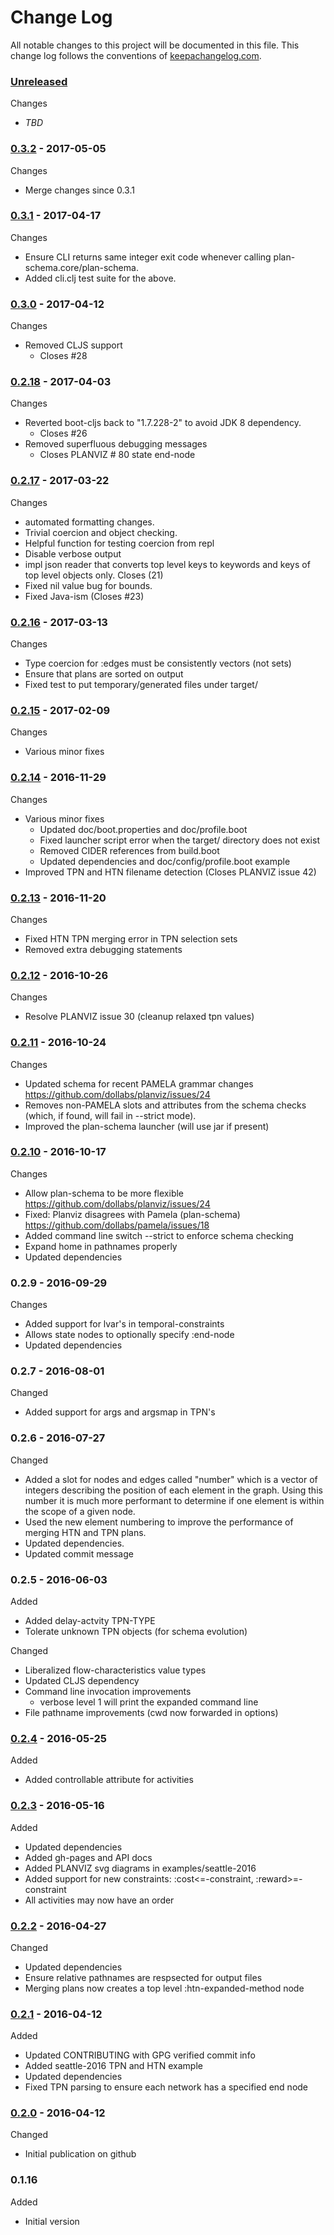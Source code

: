 # Change Log

All notable changes to this project will be documented in this file. This change log follows the conventions of [keepachangelog.com](http://keepachangelog.com/).

### [Unreleased]

Changes
* _TBD_

### [0.3.2] - 2017-05-05

Changes
* Merge changes since 0.3.1

### [0.3.1] - 2017-04-17

Changes
* Ensure CLI returns same integer exit code whenever calling
  plan-schema.core/plan-schema.
* Added cli.clj test suite for the above.

### [0.3.0] - 2017-04-12

Changes
* Removed CLJS support
  * Closes #28

### [0.2.18] - 2017-04-03

Changes
* Reverted boot-cljs back to "1.7.228-2" to avoid JDK 8 dependency.
  * Closes #26
* Removed superfluous debugging messages
  * Closes PLANVIZ # 80 state end-node

### [0.2.17] - 2017-03-22

Changes
* automated formatting changes.
* Trivial coercion and object checking.
* Helpful function for testing coercion from repl
* Disable verbose output
* impl json reader that converts top level keys to keywords and keys of top level objects only. Closes (21)
* Fixed nil value bug for bounds.
* Fixed Java-ism (Closes #23)

### [0.2.16] - 2017-03-13

Changes
* Type coercion for :edges must be consistently vectors (not sets)
* Ensure that plans are sorted on output
* Fixed test to put temporary/generated files under target/

### [0.2.15] - 2017-02-09

Changes
* Various minor fixes

### [0.2.14] - 2016-11-29

Changes
* Various minor fixes
  - Updated doc/boot.properties and doc/profile.boot
  - Fixed launcher script error when the target/ directory does not exist
  - Removed CIDER references from build.boot
  - Updated dependencies and doc/config/profile.boot example
* Improved TPN and HTN filename detection (Closes PLANVIZ issue 42)

### [0.2.13] - 2016-11-20

Changes
- Fixed HTN TPN merging error in TPN selection sets
- Removed extra debugging statements

### [0.2.12] - 2016-10-26

Changes
- Resolve PLANVIZ issue 30 (cleanup relaxed tpn values)

### [0.2.11] - 2016-10-24

Changes
- Updated schema for recent PAMELA grammar changes
  https://github.com/dollabs/planviz/issues/24
- Removes non-PAMELA slots and attributes from the schema checks
  (which, if found, will fail in --strict mode).
- Improved the plan-schema launcher (will use jar if present)

### [0.2.10] - 2016-10-17

Changes
- Allow plan-schema to be more flexible
  https://github.com/dollabs/planviz/issues/24
- Fixed: Planviz disagrees with Pamela (plan-schema)
  https://github.com/dollabs/pamela/issues/18
- Added command line switch --strict to enforce schema checking
- Expand home in pathnames properly
- Updated dependencies

### 0.2.9 - 2016-09-29

Changes
- Added support for lvar's in temporal-constraints
- Allows state nodes to optionally specify :end-node
- Updated dependencies

### 0.2.7 - 2016-08-01

Changed
- Added support for args and argsmap in TPN's


### 0.2.6 - 2016-07-27

Changed
- Added a slot for nodes and edges called "number" which is a vector
  of integers describing the position of each element in the graph.
  Using this number it is much more performant to determine if one
  element is within the scope of a given node.
- Used the new element numbering to improve the performance
  of merging HTN and TPN plans.
- Updated dependencies.
- Updated commit message

### 0.2.5 - 2016-06-03

Added
* Added delay-actvity TPN-TYPE
* Tolerate unknown TPN objects (for schema evolution)

Changed
* Liberalized flow-characteristics value types
* Updated CLJS dependency
* Command line invocation improvements
  - verbose level 1 will print the expanded command line
* File pathname improvements (cwd now forwarded in options)

### [0.2.4] - 2016-05-25

Added
* Added controllable attribute for activities

### [0.2.3] - 2016-05-16

Added
* Updated dependencies
* Added gh-pages and API docs
* Added PLANVIZ svg diagrams in examples/seattle-2016
* Added support for new constraints: :cost<=-constraint, :reward>=-constraint
* All activities may now have an order

### [0.2.2] - 2016-04-27

Changed
* Updated dependencies
* Ensure relative pathnames are respsected for output files
* Merging plans now creates a top level :htn-expanded-method node

### [0.2.1] - 2016-04-12

Added
* Updated CONTRIBUTING with GPG verified commit info
* Added seattle-2016 TPN and HTN example
* Updated dependencies
* Fixed TPN parsing to ensure each network has a specified end node

### [0.2.0] - 2016-04-12

Changed
* Initial publication on github

### 0.1.16

Added
*  Initial version

[0.2.0]: https://github.com/dollabs/plan-schema/compare/0.1.16...0.2.0
[0.2.1]: https://github.com/dollabs/plan-schema/compare/0.2.0...0.2.1
[0.2.2]: https://github.com/dollabs/plan-schema/compare/0.2.1...0.2.2
[0.2.3]: https://github.com/dollabs/plan-schema/compare/0.2.2...0.2.3
[0.2.4]: https://github.com/dollabs/plan-schema/compare/0.2.3...0.2.4
[0.2.10]: https://github.com/dollabs/plan-schema/compare/0.2.4...0.2.10
[0.2.11]: https://github.com/dollabs/plan-schema/compare/0.2.10...0.2.11
[0.2.12]: https://github.com/dollabs/plan-schema/compare/0.2.11...0.2.12
[0.2.13]: https://github.com/dollabs/plan-schema/compare/0.2.12...0.2.13
[0.2.14]: https://github.com/dollabs/plan-schema/compare/0.2.13...0.2.14
[0.2.15]: https://github.com/dollabs/plan-schema/compare/0.2.14...0.2.15
[0.2.16]: https://github.com/dollabs/plan-schema/compare/0.2.15...0.2.16
[0.2.17]: https://github.com/dollabs/plan-schema/compare/0.2.16...0.2.17
[0.2.18]: https://github.com/dollabs/plan-schema/compare/0.2.17...0.2.18
[0.3.0]: https://github.com/dollabs/plan-schema/compare/0.2.18...0.3.0
[0.3.1]: https://github.com/dollabs/plan-schema/compare/0.3.0...0.3.1
[0.3.2]: https://github.com/dollabs/plan-schema/compare/0.3.1...0.3.2
[Unreleased]: https://github.com/dollabs/plan-schema/compare/0.3.2...HEAD
